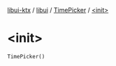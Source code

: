 [libui-ktx](../../index.md) / [libui](../index.md) / [TimePicker](index.md) / [&lt;init&gt;](./-init-.md)

# &lt;init&gt;

`TimePicker()`